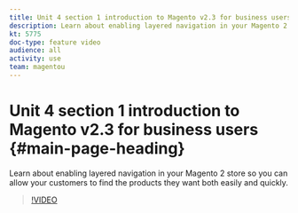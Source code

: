 ```yaml
---
title: Unit 4 section 1 introduction to Magento v2.3 for business users
description: Learn about enabling layered navigation in your Magento 2 store so you can allow your customers to find the products they want both easily and quickly.
kt: 5775
doc-type: feature video
audience: all
activity: use
team: magentou
---
```


# Unit 4 section 1 introduction to Magento v2.3 for business users {#main-page-heading}

Learn about enabling layered navigation in your Magento 2 store so you can allow your customers to find the products they want both easily and quickly.

>[!VIDEO](https://video.tv.adobe.com/v/36186?quality=12&learn=on)

